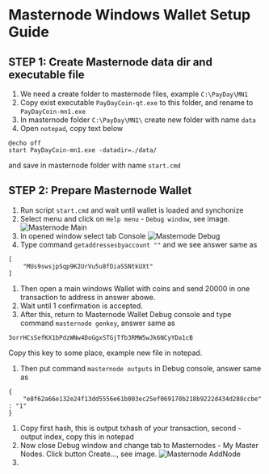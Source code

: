 # Masternode Windows Wallet Setup Guide
## STEP 1: Create Masternode data dir and executable file
1. We need a create folder to masternode files, example `C:\PayDay\MN1`
1. Copy exist executable `PayDayCoin-qt.exe` to this folder, and rename to `PayDayCoin-mn1.exe`
1. In masternode folder `C:\PayDay\MN1\` create new folder with name `data`
1. Open `notepad`, copy text below
```
@echo off
start PayDayCoin-mn1.exe -datadir=./data/
```
and save in masternode folder with name `start.cmd`
## STEP 2: Prepare Masternode Wallet
1. Run script `start.cmd` and wait until wallet is loaded and synchonize
1. Select menu and click on `Help menu` - `Debug window`, see image.
![Masternode Main](https://github.com/PayDayCoinIo/docs/blob/master/images/mn_main.png)
1. In opened window select tab Console
![Masternode Debug](https://github.com/PayDayCoinIo/docs/blob/master/images/mn_debug.png)
1. Type command `getaddressesbyaccount ""` and we see answer same as
```
[
    "MUs9swsjpSqp9K2UrVu5u8fDiaSSNtkUXt"
]
```
1. Then open a main windows Wallet with coins and send 20000 in one transaction to address in answer abowe.
1. Wait until 1 confirmation is accepted.
1. After this, return to Masternode Wallet Debug console and type command `masternode genkey`, answer same as
```
3orrHCsSefKX1bPdzWNw4DoGgxSTGjTfb3RMW5wJk6NCyYDa1cB
```
Copy this key to some place, example new file in notepad.
1. Then put command `masternode outputs` in Debug console, answer same as
```
{
    "e8f62a66e132e24f13dd5556e61b003ec25ef069170b218b9222d434d288ccbe" : "1"
}
```
1. Copy first hash, this is output txhash of your transaction, second - output index, copy this in notepad
1. Now close Debug window and change tab to Masternodes - My Master Nodes. Click button Create..., see image.
![Masternode AddNode](https://github.com/PayDayCoinIo/docs/blob/master/images/mn_addnode.png)
1. 